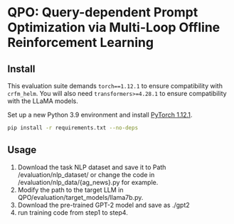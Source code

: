 # QPO: Query-dependent Prompt Optimization via Multi-Loop Offline Reinforcement Learning


## Install

This evaluation suite demands `torch==1.12.1` to ensure compatibility with `crfm_helm`. You will also need `transformers>=4.28.1` to ensure compatibility with the LLaMA models.

Set up a new Python 3.9 environment and install [PyTorch 1.12.1](https://pytorch.org/get-started/previous-versions/#v1121).
```bash
pip install -r requirements.txt --no-deps
```

## Usage

1. Download the task NLP dataset and save it to Path /evaluation/nlp_dataset/ or change the code in /evaluation/nlp_data/{ag_news}.py for example.
2. Modify the path to the target LLM in QPO/evaluation/target_models/llama7b.py.
3. Download the pre-trained GPT-2 model and save as ./gpt2  
4. run training code from step1 to step4.


